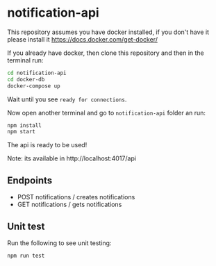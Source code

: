 # notification-api
This repository assumes you have docker installed, if you don't have it please install it https://docs.docker.com/get-docker/

If you already have docker, then clone this repository and then in the terminal run:
```sh
cd notification-api
cd docker-db
docker-compose up
```
Wait until you see `ready for connections`.

Now open another terminal and go to `notification-api` folder an run:
```sh
npm install
npm start
```

The api is ready to be used!

Note: its available in http://localhost:4017/api

## Endpoints
- POST notifications / creates notifications
- GET  notifications / gets notifications

## Unit test
Run the following to see unit testing:

```sh
npm run test
```